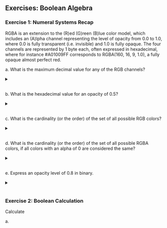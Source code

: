 ## Exercises: Boolean Algebra

### Exercise 1: Numeral Systems Recap

RGBA is an extension to the (R)ed (G)reen (B)lue color model, which includes an (A)lpha channel representing the level of opacity from 0.0 to 1.0, where 0.0 is fully transparent (i.e. invisible) and 1.0 is fully opaque.
The four channels are represented by 1 byte each, often expressed in hexadecimal, where for instance #A01009FF corresponds to RGBA(160, 16, 9, 1.0), a fully opaque almost perfect red.

a. What is the maximum decimal value for any of the RGB channels?
<details>
<br>
<summary> </summary>
$255$
</details>
<br>

b. What is the hexadecimal value for an opacity of 0.5?
<details>
<br>
<summary> </summary>
$\approx 79$ or $80$
</details>
<br>

c. What is the cardinality (or the order) of the set of all possible RGB colors?
<details>
<br>
<summary> </summary>
$16^{6} = 16 777 216$
</details>
<br>

d. What is the cardinality (or the order) of the set of all possible RGBA colors, if all colors with an alpha of 0 are considered the same?
<details>
<br>
<summary> </summary>
$16^{6} \cdot (16^2-1) + 1 = 16 777 216 \cdot 255 + 1 = 4 278 190 081$
</details>
<br>

e. Express an opacity level of 0.8 in binary.
<details>
<br>
<summary> </summary>
$255 \cdot 0.8 = 204_{10} = 11001100_2$
</details>
<br>

### Exercise 2: Boolean Calculation

Calculate

a.

